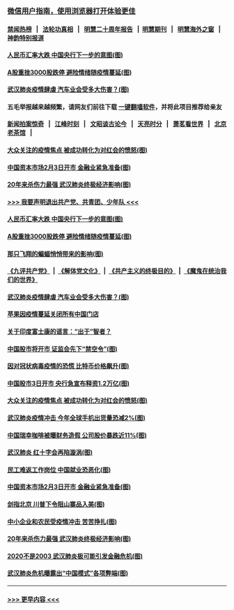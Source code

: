 ### [微信用户指南，使用浏览器打开体验更佳](https://github.com/gfw-breaker/banned-news1/blob/master/indexes/wechat-guide.md?t=0)
#### [禁闻热榜](热点新闻.md?t=0)  &nbsp;&nbsp;|&nbsp;&nbsp; [法轮功真相](https://github.com/gfw-breaker/truth/blob/master/README.md?t=0) &nbsp;&nbsp;|&nbsp;&nbsp; [明慧二十周年报告](https://github.com/gfw-breaker/mh-reports/blob/master/README.md?t=0) &nbsp;&nbsp;|&nbsp;&nbsp;[明慧期刊](https://github.com/gfw-breaker/mh-qikan) &nbsp;&nbsp;|&nbsp;&nbsp; [明慧海外之窗](https://github.com/gfw-breaker/mh-news/blob/master/README.md?t=0) &nbsp;&nbsp;|&nbsp;&nbsp; [神韵特别报道](https://github.com/gfw-breaker/mh-news/blob/master/shenyun.md?t=0)
#### [人民币汇率大跌 中国央行下一步的意图(图)](../pages/p5/921801.md?t=02040644) 
#### [A股重挫3000股跌停 避险情绪随疫情蔓延(图)](../pages/p5/921782.md?t=02040644) 
#### [武汉肺炎疫情肆虐 汽车业会受多大伤害？(图)](../pages/p5/921740.md?t=02040644) 
#### 五毛举报越来越频繁，请网友们前往下载 [一键翻墙软件](https://github.com/gfw-breaker/ssr-accounts)，并将此项目推荐给亲友
#### [新闻拍案惊奇](https://github.com/gfw-breaker/banned-news1/blob/master/pages/link4.md) &nbsp;&nbsp;|&nbsp;&nbsp; [江峰时刻](https://github.com/gfw-breaker/banned-news1/blob/master/pages/link4.md) &nbsp;&nbsp;|&nbsp;&nbsp; [文昭谈古论今](https://github.com/gfw-breaker/banned-news1/blob/master/pages/link4.md) &nbsp;&nbsp;|&nbsp;&nbsp; [天亮时分](https://github.com/gfw-breaker/banned-news1/blob/master/pages/link4.md) &nbsp;&nbsp;|&nbsp;&nbsp; [萧茗看世界](https://github.com/gfw-breaker/banned-news1/blob/master/pages/link4.md) &nbsp;&nbsp;|&nbsp;&nbsp; [北京老茶馆](https://github.com/gfw-breaker/banned-news1/blob/master/pages/link4.md) &nbsp;&nbsp;|&nbsp;&nbsp; 
#### [大众关注的疫情焦点 被成功转化为对红会的愤怒(图)](../pages/p5/921720.md?t=02040644) 
#### [中国资本市场2月3日开市 金融业紧急准备(图)](../pages/p5/921610.md?t=02040644) 
#### [20年来杀伤力最强 武汉肺炎终极经济影响(图)](../pages/p5/921614.md?t=02040644) 
#### [>>> 我要声明退出共产党、共青团、少年队 <<<](https://github.com/begood0513/goodnews/blob/master/quit/letter.md) 
#### [人民币汇率大跌 中国央行下一步的意图(图)](../pages/p5/921801.md?t=02040644) 
#### [A股重挫3000股跌停 避险情绪随疫情蔓延(图)](../pages/p5/921782.md?t=02040644) 
#### [那只飞翔的蝙蝠悄悄带来的影响(图)](../pages/p5/921724.md?t=02040644) 
#### [《九评共产党》](https://github.com/begood0513/9ping.md/blob/master/README.md) &nbsp;|&nbsp; [《解体党文化》](../../../../jtdwh.md/blob/master/README.md)  &nbsp;|&nbsp; [《共产主义的终极目的》](../../../../gczydzjmd.md/blob/master/README.md) &nbsp;|&nbsp; [《魔鬼在统治我们的世界》](../../../../mgztzwmdsj.md/blob/master/README.md) 
#### [武汉肺炎疫情肆虐 汽车业会受多大伤害？(图)](../pages/p5/921740.md?t=02040644) 
#### [苹果因疫情蔓延关闭所有中国门店](../pages/p5/921743.md?t=02040644) 
#### [关于印度富士康的谣言：“出于”智者？](../pages/p5/921729.md?t=02040644) 
#### [中国股市将开市 证监会先下“禁空令”(图)](../pages/p5/921745.md?t=02040644) 
#### [因对冠状病毒疫情的恐慌 比特币价格飙升(图)](../pages/p5/921736.md?t=02040644) 
#### [中国股市3日开市 央行急宣布释资1.2万亿(图)](../pages/p5/921741.md?t=02040644) 
#### [大众关注的疫情焦点 被成功转化为对红会的愤怒(图)](../pages/p5/921720.md?t=02040644) 
#### [武汉肺炎疫情冲击 今年全球手机出货量恐减2%(图)](../pages/p5/921719.md?t=02040644) 
#### [中国瑞幸咖啡被曝财务造假 公司股价暴跌近11%(图)](../pages/p5/921714.md?t=02040644) 
#### [武汉肺炎 红十字会再陷漩涡(图)](../pages/p5/921706.md?t=02040644) 
#### [民工难返工作岗位 中国就业恐恶化(图)](../pages/p5/921704.md?t=02040644) 
#### [中国资本市场2月3日开市 金融业紧急准备(图)](../pages/p5/921610.md?t=02040644) 
#### [剑指北京 川普下令阻山寨品入美(图)](../pages/p5/921663.md?t=02040644) 
#### [中小企业和农民受疫情冲击 苦苦挣扎(图)](../pages/p5/921661.md?t=02040644) 
#### [20年来杀伤力最强 武汉肺炎终极经济影响(图)](../pages/p5/921614.md?t=02040644) 
#### [2020不是2003 武汉肺炎极可能引发金融危机(图)](../pages/p5/921629.md?t=02040644) 
#### [武汉肺炎危机曝露出“中国模式”各项弊端(图)](../pages/p5/921639.md?t=02040644) 

----
#### [ >>> 更早内容 <<< ](../indexes/p5-earlier.md)
